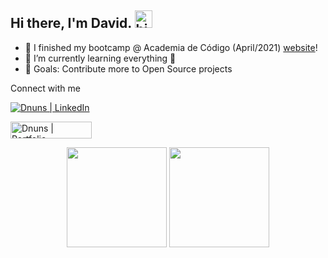 ## Hi there, I'm David. <img alt="hi" width="28" src="https://c.tenor.com/yWSRmymbuBkAAAAC/waving-hi.gif" /> 

- 🔭 I finished my bootcamp @ Academia de Código (April/2021) [website]!
- 🌱 I’m currently learning everything 🤣
- 🥅 Goals: Contribute more to Open Source projects

Connect with me
  
<p align="center"> 
  
[<img align="center" alt="Dnuns | LinkedIn" src="https://img.shields.io/badge/LinkedIn-0077B5?style=for-the-badge&logo=linkedin&logoColor=white" target="_blank"/>][linkedin]

[<img align="center" alt="Dnuns | Portfolio" width="130px" height="27px" src="https://img.shields.io/badge/Portfolio-Down-red" target="_blank"/>][portfolio]

</p>
  
<p align="center"> 
  <img height="160" src="https://github-readme-stats.vercel.app/api?username=Dnuns&show_icons=true&theme=dracula&layout=compact&langs_count=10" /> 
  <img height="160" src="https://github-readme-stats.vercel.app/api/top-langs/?username=Dnuns&layout=compact&theme=dracula" /> 
</p>

[website]: https://www.codeforall.cv
[linkedin]: https://linkedin.com/in/davsnuns
[portfolio]: https://dnuns.github.io/portfolio
